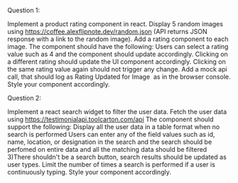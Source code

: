 Question 1:

Implement a product rating component in react. Display 5 random images using https://coffee.alexflipnote.dev/random.json (API returns JSON response with a link to the random image). Add a rating component to each image.
The component should have the following:
Users can select a rating value such as 4 and the component should update accordingly.
Clicking on a different rating should update the UI component accordingly.
Clicking on the same rating value again should not trigger any change.
Add a mock api call, that should log as Rating Updated for Image <Image URL> as <Rating Selected> in the browser console.
Style your component accordingly.

Question 2: 

Implement a react search widget to filter the user data. Fetch the user data using https://testimonialapi.toolcarton.com/api
The component should support the following:
Display all the user data in a table format when no search is performed
Users can enter any of the field values such as id, name, location, or designation in the search and the search should be perfomed on entire data and all the matching data should be filtered 3)There shouldn't be a search button, search results should be updated as user types.
Limit the number of times a search is performed if a user is continuously typing.
Style your component accordingly.
